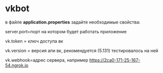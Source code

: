 # vkbot

в файле **application.properties** задайте необходимые свойства:

server.port=порт на котором будет работать приложение

vk.token = ключ доступа вк

vk.version = версия апи вк, рекомендуется (5.131) тестировалось на ней

vk.webhook=адрес сервера, например https://2ca0-171-25-167-54.ngrok.io

